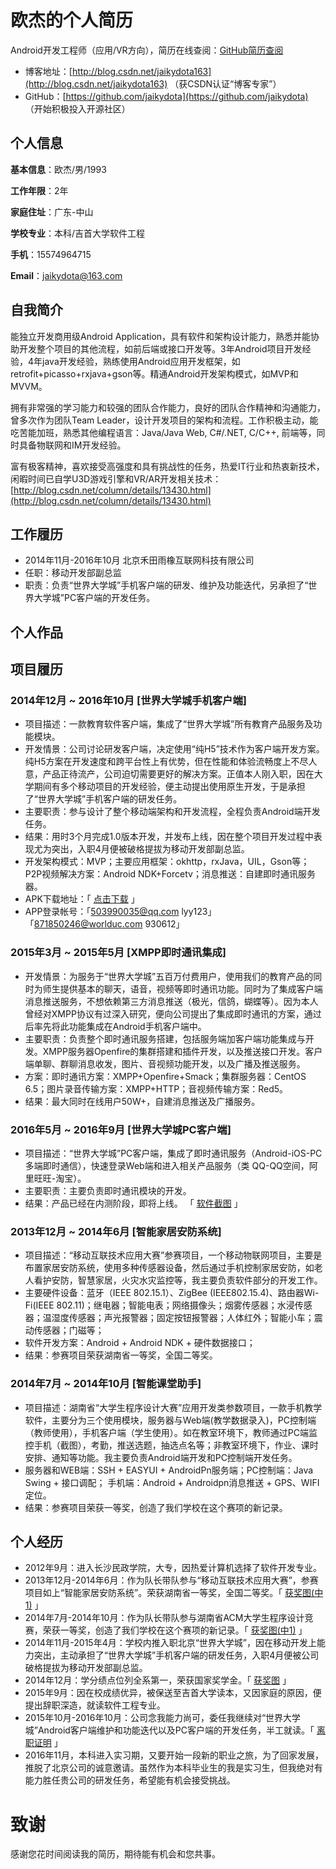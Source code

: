 # 欧杰的个人简历
Android开发工程师（应用/VR方向），简历在线查阅：[GitHub简历查阅](https://github.com/jaikydota/TestRepo/blob/master/resume/resume.md)

- 博客地址：[http://blog.csdn.net/jaikydota163](http://blog.csdn.net/jaikydota163) （获CSDN认证“博客专家”）
- GitHub：[https://github.com/jaikydota](https://github.com/jaikydota) （开始积极投入开源社区）

## 个人信息
**基本信息**：欧杰/男/1993

**工作年限**：2年

**家庭住址**：广东-中山

**学校专业**：本科/吉首大学软件工程

**手机**：15574964715

**Email**：[jaikydota@163.com](mailto:jaikydota@163.com)


## 自我简介
能独立开发商用级Android Application，具有软件和架构设计能力，熟悉并能协助开发整个项目的其他流程，如前后端或接口开发等。3年Android项目开发经验，4年java开发经验，熟练使用Android应用开发框架，如retrofit+picasso+rxjava+gson等。精通Android开发架构模式，如MVP和MVVM。

拥有非常强的学习能力和较强的团队合作能力，良好的团队合作精神和沟通能力，曾多次作为团队Team Leader，设计开发项目的架构和流程。工作积极主动，能吃苦能加班，熟悉其他编程语言：Java/Java Web, C#/.NET, C/C++, 前端等，同时具备物联网和IM开发经验。

富有极客精神，喜欢接受高强度和具有挑战性的任务，热爱IT行业和热衷新技术，闲暇时间已自学U3D游戏引擎和VR/AR开发相关技术：[http://blog.csdn.net/column/details/13430.html](http://blog.csdn.net/column/details/13430.html)


## 工作履历
* 2014年11月-2016年10月 北京禾田雨橡互联网科技有限公司
* 任职：移动开发部副总监
* 职责：负责“世界大学城”手机客户端的研发、维护及功能迭代，另承担了“世界大学城”PC客户端的开发任务。

## 个人作品



## 项目履历
### 2014年12月 ~ 2016年10月 [世界大学城手机客户端]
 - 项目描述：一款教育软件客户端，集成了“世界大学城”所有教育产品服务及功能模块。
 - 开发情景：公司讨论研发客户端，决定使用“纯H5”技术作为客户端开发方案。纯H5方案在开发速度和跨平台性上有优势，但在性能和体验流畅度上不尽人意，产品正待流产，公司迫切需要更好的解决方案。正值本人刚入职，因在大学期间有多个移动项目的开发经验，便主动提出使用原生开发，于是承担了“世界大学城”手机客户端的研发任务。
 - 主要职责：参与设计了整个移动端架构和开发流程，全程负责Android端开发任务。
 - 结果：用时3个月完成1.0版本开发，并发布上线，因在整个项目开发过程中表现尤为突出，入职4月便被破格提拔为移动开发部副总监。
 - 开发架构模式：MVP；主要应用框架：okhttp，rxJava，UIL，Gson等；P2P视频解决方案：Android NDK+Forcetv；消息推送：自建即时通讯服务器。
 - APK下载地址：「 [点击下载](http://app.worlduc.com/FileSystem/18/318441/608651/86a49111da21402e816bb1c2e9543a44.apk) 」
 - APP登录帐号：「503990035@qq.com  lyy123」  「871850246@worlduc.com  930612」

### 2015年3月 ~ 2015年5月 [XMPP即时通讯集成]
 - 开发情景：为服务于“世界大学城”五百万付费用户，使用我们的教育产品的同时为师生提供基本的聊天，语音，视频等即时通讯功能。同时为了集成客户端消息推送服务，不想依赖第三方消息推送（极光，信鸽，蝴蝶等）。因为本人曾经对XMPP协议有过深入研究，便向公司提出了集成即时通讯的方案，通过后率先将此功能集成在Android手机客户端中。
 - 主要职责：负责整个即时通讯服务搭建，包括服务端加客户端功能集成与开发。XMPP服务器Openfire的集群搭建和插件开发，以及推送接口开发。客户端单聊、群聊消息收发，图片、音视频功能开发，以及广播及推送服务。
 - 方案：即时通讯方案：XMPP+Openfire+Smack；集群服务器：CentOS 6.5；图片录音传输方案：XMPP+HTTP；音视频传输方案：Red5。
 - 结果：最大同时在线用户50W+，自建消息推送及广播服务。

### 2016年5月 ~ 2016年9月 [世界大学城PC客户端]
 - 项目描述：“世界大学城”PC客户端，集成了即时通讯服务（Android-iOS-PC多端即时通信），快速登录Web端和进入相关产品服务（类 QQ-QQ空间，阿里旺旺-淘宝）。
 - 主要职责：主要负责即时通讯模块的开发。
 - 结果：产品已经在内测阶段，即将上线。 「 [软件截图](http://app.worlduc.com/FileSystem/18/318441/608651/4d3ce6820f3e416d90a29262ee71675d.png) 」

### 2013年12月 ~ 2014年6月 [智能家居安防系统]
 - 项目描述：“移动互联技术应用大赛”参赛项目，一个移动物联网项目，主要是布置家居安防系统，使用多种传感器设备，然后通过手机控制家居安防，如老人看护安防，智慧家居，火灾水灾监控等，我主要负责软件部分的开发工作。
 - 主要硬件设备：蓝牙（IEEE 802.15.1）、ZigBee (IEEE802.15.4)、路由器Wi-Fi(IEEE 802.11)；继电器；智能电表；网络摄像头；烟雾传感器；水浸传感器；温湿度传感器；声光报警器；固定按钮报警器；人体红外；智能小车；震动传感器；门磁等；
 - 软件开发方案：Android + Android NDK + 硬件数据接口；
 - 结果：参赛项目荣获湖南省一等奖，全国二等奖。 
 
### 2014年7月 ~ 2014年10月 [智能课堂助手]
 - 项目描述：湖南省“大学生程序设计大赛”应用开发类参数项目，一款手机教学软件，主要分为三个使用模块，服务器与Web端(教学数据录入)，PC控制端（教师使用），手机客户端（学生使用）。如在教室环境下，教师通过PC端监控手机（截图），考勤，推送选题，抽选点名等；非教室环境下，作业、课时安排、通知等功能。我主要负责Android端开发和PC控制端开发任务。
 - 服务器和WEB端：SSH + EASYUI + AndroidPn服务端；PC控制端：Java Swing + 接口调配； 手机端：Android + Androidpn消息推送 + GPS、WIFI定位。
 - 结果：参赛项目荣获一等奖，创造了我们学校在这个赛项的新记录。 


## 个人经历
* 2012年9月：进入长沙民政学院，大专，因热爱计算机选择了软件开发专业。
* 2013年12月-2014年6月：作为队长带队参与“移动互联技术应用大赛”，参赛项目如上“智能家居安防系统”。荣获湖南省一等奖，全国二等奖。「 [获奖图(中1)](http://app.worlduc.com/FileSystem/18/318441/608651/d71feeaef9b244b4a3fc28d6a8465d97.jpg) 」
* 2014年7月-2014年10月：作为队长带队参与湖南省ACM大学生程序设计竞赛，荣获一等奖，创造了我们学校在这个赛项的新记录。「 [获奖图(中1)](http://app.worlduc.com/FileSystem/18/318441/608651/95e7287a16ff4c85b807047994d5f6a0.JPG) 」
* 2014年11月-2015年4月：学校内推入职北京“世界大学城”，因在移动开发上能力突出，主动承担了“世界大学城”手机客户端的研发任务，入职4月便被公司破格提拔为移动开发部副总监。
* 2014年12月：学分绩点位列全系第一，荣获国家奖学金。「 [获奖图](http://app.worlduc.com/FileSystem/18/318441/608651/60920f63fe7447dbb4970ff173df147b.jpg) 」
* 2015年9月：因在校成绩优异，被保送至吉首大学读本，又因家庭的原因，便提出辞职深造，就读软件工程专业。
* 2015年10月-2016年10月：公司念我能力尚可，委任我继续对“世界大学城”Android客户端维护和功能迭代以及PC客户端的开发任务，半工就读。「 [离职证明](http://app.worlduc.com/FileSystem/18/318441/608651/d974c3229ce94ef69fd2b4f825ce18a3.jpg) 」
* 2016年11月，本科进入实习期，又要开始一段新的职业之旅，为了回家发展，推脱了北京公司的诚意邀请。虽然作为本科毕业生的我是实习生，但我绝对有能力胜任贵公司的研发任务，希望能有机会接受挑战。


# 致谢
感谢您花时间阅读我的简历，期待能有机会和您共事。
